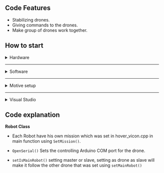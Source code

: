 ## Code Features

* Stabilizing drones.
* Giving commands to the drones.
* Make group of drones work together.

## How to start

<details><summary> Hardware </summary>

 - Arduino uno.
 - 6x optitrack flex 3 cameras
 - syma x5c
 - Pc
 
</details>

----------


 <details><summary> Software </summary>

 - Optitrack motive
 -  Visual Studio

</details>

----------


<details><summary> Motive setup </summary>

 1. Open motive.
 2. Calibrate the cameras using Calibration tools.
 3. Select Rigidbodys.
 4. Set data stream to loop back in Data Stream View
</details>


----------

<details><summary> Visual Studio </summary>

 1. Open the project.
 2. Set the COM port of your arduinos in hover_vicon class by changing the value robot[i].OpenSerial(value).
 3. Set the mission for each drone using robot[i].SetMission() in hover_vicon.
 4. Hit Run.

</details>

## Code explanation
**Robot Class**

* Each Robot have his own mission which was set in hover_vicon.cpp in main function using `SetMission()`.


* `OpenSerial()` Sets the controlling Arduino COM port for the drone.
* `setIsMainRobot()` setting master or slave, setting as drone as slave will make it follow the other drone that was set using `setMainRobot()`
